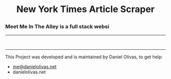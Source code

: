 #
<h1>
<p align="center">
New York Times Article Scraper
</p>
</h1>

### Meet Me In The Alley is a full stack websi

---
<br>

<hr>
This Project was developed and is maintained by Daniel Olivas, to get help:<br>

- me@danielolivas.net
- danielolivas.net
